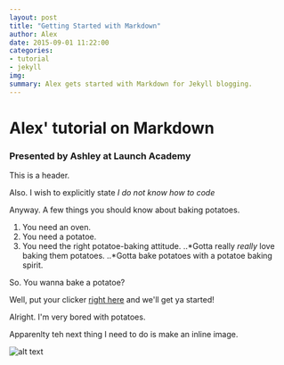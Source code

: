 ```yaml
---
layout: post
title: "Getting Started with Markdown"
author: Alex
date: 2015-09-01 11:22:00
categories:
- tutorial
- jekyll
img:
summary: Alex gets started with Markdown for Jekyll blogging.
---
```


# Alex' tutorial on Markdown

### Presented by Ashley at Launch Academy 

This is a header. 

Also. I wish to explicitly state *I do not know how to code*

Anyway. A few things you should know about baking potatoes.

1. You need an oven.
2. You need a potatoe. 
3. You need the right potatoe-baking attitude.
..*Gotta really *really* love baking them potatoes.
..*Gotta bake potatoes with a potatoe baking spirit. 

So. You wanna bake a potatoe?

Well, put your clicker [right here](https://www.youtube.com/watch?v=d9SHmG3wGqc) and we'll get ya started! 


Alright. I'm very bored with potatoes. 


Apparenlty teh next thing I need to do is make an inline image. 

![alt text](http://www.trier-info.de/tl_files/images/freizeit/inlineskating/inlineskating_03.jpg)



